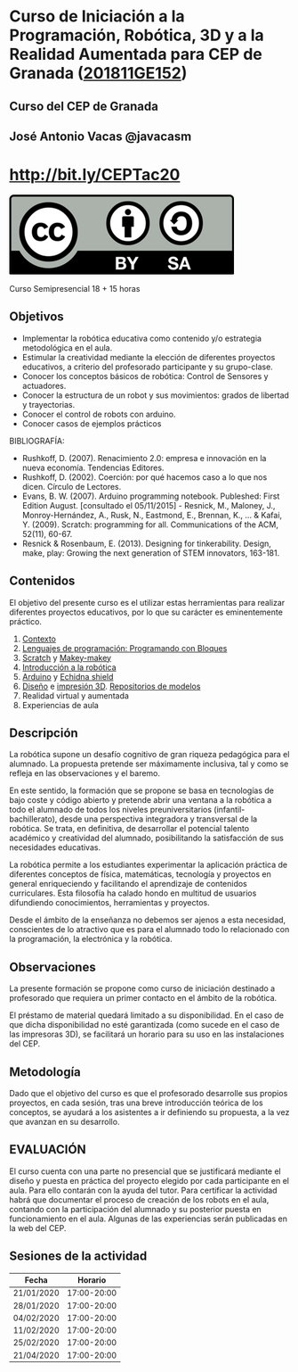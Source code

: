 # Curso de Iniciación a la Programación, Robótica, 3D y a la Realidad Aumentada para CEP de Granada ([201811GE152](https://www.juntadeandalucia.es/educacion/secretariavirtual/consultaCEP/actividad/201811GE152/))

## Curso del CEP de Granada

## José Antonio Vacas @javacasm 

# http://bit.ly/CEPTac20

![Licencia CC](./images/Licencia_CC.png)


Curso Semipresencial    18 + 15 horas

## Objetivos

- Implementar la robótica educativa como contenido y/o estrategia metodológica en el aula.
- Estimular la creatividad mediante la elección de diferentes proyectos educativos, a criterio del profesorado participante y su grupo-clase.
- Conocer los conceptos básicos de robótica: Control de Sensores y actuadores.
- Conocer la estructura de un robot y sus movimientos: grados de libertad y trayectorias.
- Conocer el control de robots con arduino.
- Conocer casos de ejemplos prácticos

BIBLIOGRAFÍA:
- Rushkoff, D. (2007). Renacimiento 2.0: empresa e innovación en la nueva economía. Tendencias Editores.
- Rushkoff, D. (2002). Coerción: por qué hacemos caso a lo que nos dicen. Círculo de Lectores.
- Evans, B. W. (2007). Arduino programming notebook. Publeshed: First Edition August. [consultado el 05/11/2015] - Resnick, M., Maloney, J., Monroy-Hernández, A., Rusk, N., Eastmond, E., Brennan, K., ... & Kafai, Y. (2009). Scratch: programming for all. Communications of the ACM, 52(11), 60-67.
- Resnick & Rosenbaum, E. (2013). Designing for tinkerability. Design, make, play: Growing the next generation of STEM innovators, 163-181.

## Contenidos

El objetivo del presente curso es el utilizar estas herramientas para realizar diferentes proyectos educativos, por lo que su carácter es eminentemente práctico.
1. [Contexto](./contexto.md)
1. [Lenguajes de programación: Programando con Bloques](./IniciacionProgramacion.md) 
1. [Scratch](./Scratch/Scratch.md) y [Makey-makey](./MakeyMakey/)
1. [Introducción a la robótica](./IniciacionRobotica.md)
1. [Arduino](./arduinoBloacks.md) y [Echidna shield](./Echidna.md)
1. [Diseño](Tinkercad.md) e [impresión 3D](./impresion3D.md). [Repositorios de modelos](./repositorios.md)
1. Realidad virtual y aumentada
1. Experiencias de aula 

## Descripción

La robótica supone un desafío cognitivo de gran riqueza pedagógica para el alumnado. La propuesta pretende ser máximamente inclusiva, tal y como se refleja en las observaciones y el baremo.

En este sentido, la formación que se propone se basa en tecnologías de bajo coste y código abierto y pretende abrir una ventana a la robótica a todo el alumnado de todos los niveles preuniversitarios (infantil-bachillerato), desde una perspectiva integradora y transversal de la robótica. Se trata, en definitiva, de desarrollar el potencial talento académico y creatividad del alumnado, posibilitando la satisfacción de sus necesidades educativas.

La robótica permite a los estudiantes experimentar la aplicación práctica de diferentes conceptos de física, matemáticas, tecnología y proyectos en general enriqueciendo y facilitando el aprendizaje de contenidos curriculares. Esta filosofía ha calado hondo en multitud de usuarios difundiendo conocimientos, herramientas y proyectos.

Desde el ámbito de la enseñanza no debemos ser ajenos a esta necesidad, conscientes de lo atractivo que es para el alumnado todo lo relacionado con la programación, la electrónica y la robótica.

## Observaciones

La presente formación se propone como curso de iniciación destinado a profesorado que requiera un primer contacto en el ámbito de la robótica.

El préstamo de material quedará limitado a su disponibilidad. En el caso de que dicha disponibilidad no esté garantizada (como sucede en el caso de las impresoras 3D), se facilitará un horario para su uso en las instalaciones del CEP.

## Metodología

Dado que el objetivo del curso es que el profesorado desarrolle sus propios proyectos, en cada sesión, tras una breve introducción teórica de los conceptos, se ayudará a los asistentes a ir definiendo su propuesta, a la vez que avanzan en su desarrollo.

## EVALUACIÓN

El curso cuenta con una parte no presencial que se justificará mediante el diseño y puesta en práctica del proyecto elegido por cada participante en el aula. Para ello contarán con la ayuda del tutor. Para certificar la actividad habrá que documentar el proceso de creación de los robots en el aula, contando con la participación del alumnado y su posterior puesta en funcionamiento en el aula. Algunas de las experiencias serán publicadas en la web del CEP.

## Sesiones de la actividad

|Fecha	|Horario
|---|---
|21/01/2020|17:00-20:00
|28/01/2020|17:00-20:00
|04/02/2020|17:00-20:00
|11/02/2020|17:00-20:00
|25/02/2020|17:00-20:00
|21/04/2020|17:00-20:00


